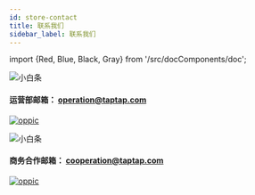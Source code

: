 ```yaml
---
id: store-contact
title: 联系我们
sidebar_label: 联系我们
---
```

import {Red, Blue, Black, Gray} from '/src/docComponents/doc';

![小白条](https://img.tapimg.com/market/images/c53d78b9b120276b53f82aebb0d01537.png)   

#### 运营部邮箱： operation@taptap.com

[![oppic](https://img.tapimg.com/market/images/64a239022e3ee5ae7743aca0fe6386cf.png)](mailto:operation@taptap.com)  

![小白条](https://img.tapimg.com/market/images/c53d78b9b120276b53f82aebb0d01537.png)   

#### 商务合作邮箱： cooperation@taptap.com

[![oppic](https://img.tapimg.com/market/images/9d19089c894e49d13f3594e34735450a.png)](mailto:operation@taptap.com)  
